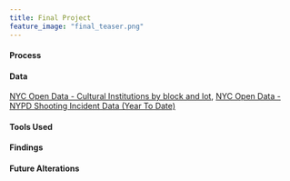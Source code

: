 ```yaml
---
title: Final Project
feature_image: "final_teaser.png"
---
```


#### Process

#### Data
[NYC Open Data - Cultural Institutions by block and lot](https://data.cityofnewyork.us/Recreation/Cultural-Institutions-by-block-and-lot/733r-da8r), 
[NYC Open Data - NYPD Shooting Incident Data (Year To Date)](https://data.cityofnewyork.us/Public-Safety/NYPD-Shooting-Incident-Data-Year-To-Date-/5ucz-vwe8)

#### Tools Used

#### Findings

#### Future Alterations
